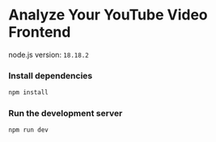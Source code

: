 # Analyze Your YouTube Video Frontend

node.js version: `18.18.2`

### Install dependencies

```bash
npm install
```

### Run the development server

```bash
npm run dev
```
